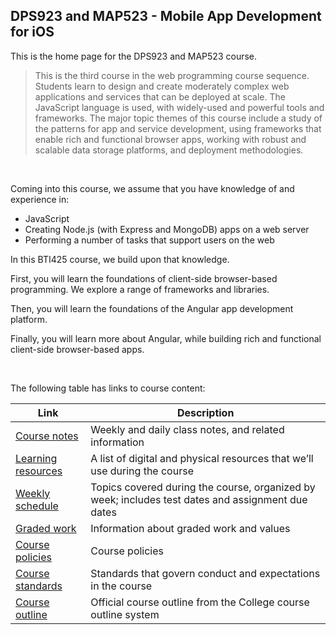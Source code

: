 ## DPS923 and MAP523 - Mobile App Development for iOS

This is the home page for the DPS923 and MAP523 course.

> This is the third course in the web programming course sequence. Students learn to design and create moderately complex web applications and services that can be deployed at scale. The JavaScript language is used, with widely-used and powerful tools and frameworks. The major topic themes of this course include a study of the patterns for app and service development, using frameworks that enable rich and functional browser apps, working with robust and scalable data storage platforms, and deployment methodologies.

<br>

Coming into this course, we assume that you have knowledge of and experience in:
* JavaScript
* Creating Node.js (with Express and MongoDB) apps on a web server
* Performing a number of tasks that support users on the web

In this BTI425 course, we build upon that knowledge. 

First, you will learn the foundations of client-side browser-based programming. We explore a range of frameworks and libraries.

Then, you will learn the foundations of the Angular app development platform. 

Finally, you will learn more about Angular, while building rich and functional client-side browser-based apps.

<br>

The following table has links to course content:

| Link | Description |
| ---- | ----------- |
| [Course notes](/bti425/notes/) | Weekly and daily class notes, and related information |
| [Learning resources](/bti425/resources) | A list of digital and physical resources that we’ll use during the course |
| [Weekly schedule](/bti425/weekly-schedule) | Topics covered during the course, organized by week; includes test dates and assignment due dates |
| [Graded work](/bti425/graded-work) | Information about graded work and values |
| [Course policies](/bti425/policies) | Course policies |
| [Course standards](/bti425/standards) | Standards that govern conduct and expectations in the course |
| [Course outline](https://ict.senecacollege.ca/course/bti425) | Official course outline from the College course outline system |

<br>
